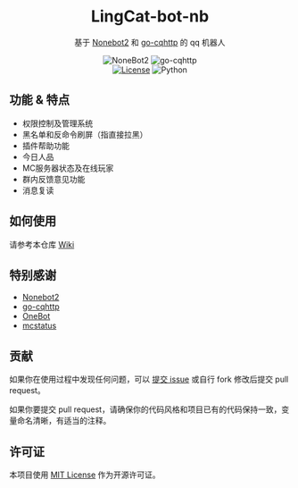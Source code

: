 <div align="center">

# LingCat-bot-nb

基于 [Nonebot2](https://github.com/nonebot/nonebot2) 和 [go-cqhttp](https://github.com/Mrs4s/go-cqhttp) 的 qq 机器人

![NoneBot2](https://img.shields.io/badge/NoneBot2-2.0.0rc2-yellowgreen)
![go-cqhttp](https://img.shields.io/badge/go--cqhttp-v1.0.0--rc3-orange)
<br>
[![License](https://img.shields.io/github/license/NPUcraft/LingCat-bot-nb)](https://choosealicense.com/licenses/mit/)
![Python](https://img.shields.io/badge/python-3.10%2B-brightgreen)

</div>

## 功能 & 特点

- 权限控制及管理系统
- 黑名单和反命令刷屏（指直接拉黑）
- 插件帮助功能
- 今日人品
- MC服务器状态及在线玩家
- 群内反馈意见功能
- 消息复读

## 如何使用

请参考本仓库 [Wiki](https://github.com/NPUcraft/LingCat-bot-nb/wiki) 

## 特别感谢

- [Nonebot2](https://github.com/nonebot/nonebot2)
- [go-cqhttp](https://github.com/Mrs4s/go-cqhttp)
- [OneBot](https://github.com/howmanybots/onebot)
- [mcstatus](https://github.com/py-mine/mcstatus)

## 贡献

如果你在使用过程中发现任何问题，可以 [提交 issue](https://github.com/NPUcraft/LingCat-bot-nb/issues) 或自行 fork 修改后提交 pull request。

如果你要提交 pull request，请确保你的代码风格和项目已有的代码保持一致，变量命名清晰，有适当的注释。

## 许可证

本项目使用 [MIT License](https://choosealicense.com/licenses/mit/) 作为开源许可证。